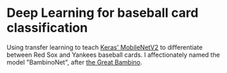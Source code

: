 # Deep Learning for baseball card classification
Using transfer learning to teach [Keras' MobileNetV2](https://keras.io/applications/#mobilenetv2) to differentiate between Red Sox and Yankees baseball cards. 
I affectionately named the model "BambinoNet", after [the Great Bambino](https://en.wikipedia.org/wiki/Babe_Ruth).
